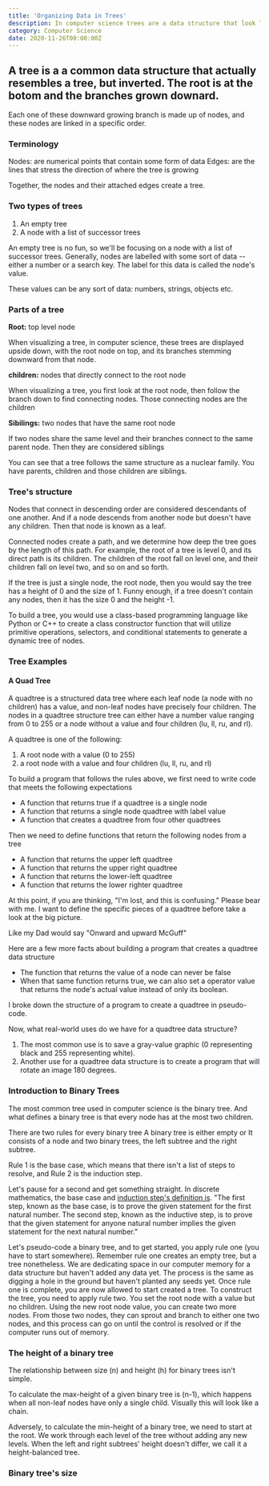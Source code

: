 ```yaml
---
title: 'Organizing Data in Trees'
description: In computer science trees are a data structure that look like an inverted tree with the root at the top and branches growing downard
category: Computer Science
date: 2020-11-26T00:00:00Z
---
```


## A tree is a a common data structure that actually resembles a tree, but inverted. The root is at the botom and the branches grown downard.

Each one of these downward growing branch is made up of nodes, and these nodes are linked in a specific order.

### Terminology

Nodes: are numerical points that contain some form of data
Edges: are the lines that stress the direction of where the tree is growing

Together, the nodes and their attached edges create a tree.

### Two types of trees

1. An empty tree
2. A node with a list of successor trees

An empty tree is no fun, so we'll be focusing on a node with a list of successor trees. Generally, nodes are labelled with some sort of data -- either a number or a search key. The label for this data is called the node's value.

These values can be any sort of data: numbers, strings, objects etc. 

### Parts of a tree

**Root:** top level node
 
When visualizing a tree, in computer science, these trees are displayed upside down, with the root node on top, and its branches stemming downward from that node.

**children:** nodes that directly connect to the root node

When visualizing a tree, you first look at the root node, then follow the branch down to find connecting nodes. Those connecting nodes are the children

**Sibilings:** two nodes that have the same root node

If two nodes share the same level and their branches connect to the same parent node. Then they are considered siblings

You can see that a tree follows the same structure as a nuclear family. You have parents, children and those children are siblings.

### Tree's structure

Nodes that connect in descending order are considered descendants of one another. And if a node descends from another node but doesn't have any children. Then that node is known as a leaf. 

Connected nodes create a path, and we determine how deep the tree goes by the length of this path. For example, the root of a tree is level 0, and its direct path is its children. The children of the root fall on level one, and their children fall on level two, and so on and so forth.

If the tree is just a single node, the root node, then you would say the tree has a height of 0 and the size of 1.  Funny enough, if a tree doesn't contain any nodes, then it has the size 0 and the height -1. 

To build a tree, you would use a class-based programming language like Python or C++ to create a class constructor function that will utilize primitive operations, selectors, and conditional statements to generate a dynamic tree of nodes. 

### Tree Examples

#### A Quad Tree

A quadtree is a structured data tree where each leaf node (a node with no children) has a value, and non-leaf nodes have precisely four children. The nodes in a quadtree structure tree can either have a number value ranging from 0 to 255 or a node without a value and four children (lu, ll, ru, and rl).

A quadtree is one of the following:
1. A root node with a value (0 to 255)
2. a root node with a value and four children (lu, ll, ru, and rl)

To build a program that follows the rules above, we first need to write code that meets the following expectations
* A function that returns true if a quadtree is a single node
* A function that returns a single node quadtree with label value 
* A function that creates a quadtree from four other quadtrees

Then we need to define functions that return the following nodes from a tree
* A function that returns the upper left quadtree
* A function that returns the upper right quadtree
* A function that returns the lower-left quadtree
* A function that returns the lower righter quadtree

At this point, if you are thinking, "I'm lost, and this is confusing." Please bear with me. I want to define the specific pieces of a quadtree before take a look at the big picture. 

Like my Dad would say "Onward and upward McGuff"

Here are a few more facts about building a program that creates a quadtree data structure

* The function that returns the value of a node can never be false
* When that same function returns true, we can also set a operator value that returns the node's actual value instead of only its boolean.

I broke down the structure of a program to create a quadtree in pseudo-code. 

Now, what real-world uses do we have for a quadtree data structure?
1. The most common use is to save a gray-value graphic (0 representing black and 255 representing white).
2. Another use for a quadtree data structure is to create a program that will rotate an image 180 degrees.

### Introduction to Binary Trees
The most common tree used in computer science is the binary tree. And what defines a binary tree is that every node has at the most two children. 

There are two rules for every binary tree
A binary tree is either empty or 
It consists of a node and two binary trees, the left subtree and the right subtree. 

Rule 1 is the base case, which means that there isn't a list of steps to resolve, and Rule 2 is the induction step.  

Let's pause for a second and get something straight. In discrete mathematics, the base case and [induction step's definition is](https://everythingcomputerscience.com/discrete_mathematics/Proof_by_Induction.html#:~:text=Overview%3A,for%20the%20next%20natural%20number).  "The first step, known as the base case, is to prove the given statement for the first natural number. The second step, known as the inductive step, is to prove that the given statement for anyone natural number implies the given statement for the next natural number."

Let's pseudo-code a binary tree, and to get started, you apply rule one (you have to start somewhere). Remember rule one creates an empty tree, but a tree nonetheless. We are dedicating space in our computer memory for a data structure but haven't added any data yet. The process is the same as digging a hole in the ground but haven't planted any seeds yet. Once rule one is complete, you are now allowed to start created a tree. To construct the tree, you need to apply rule two. You set the root node with a value but no children. Using the new root node value, you can create two more nodes. From those two nodes, they can sprout and branch to either one two nodes, and this process can go on until the control is resolved or if the computer runs out of memory.

### The height of a binary tree

The relationship between size (n) and height (h) for binary trees isn't simple.

To calculate the max-height of a given binary tree is (n-1), which happens when all non-leaf nodes have only a single child.  Visually this will look like a chain. 

Adversely, to calculate the min-height of a binary tree, we need to start at the root. We work through each level of the tree without adding any new levels. When the left and right subtrees' height doesn't differ, we call it a height-balanced tree.

<!-- Insert a good way to calculate the height of a binary tree  pg. 36 -->

### Binary tree's size



